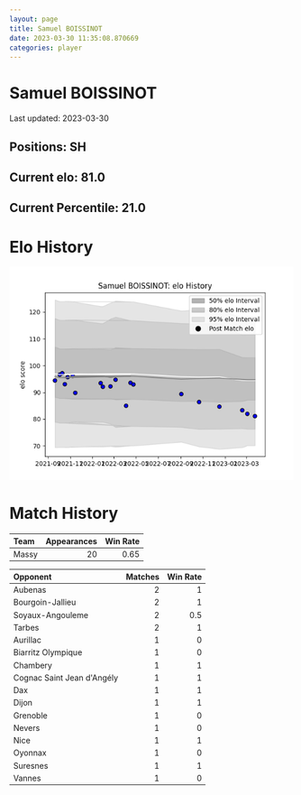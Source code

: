 ```yaml
---  
layout: page  
title: Samuel BOISSINOT  
date: 2023-03-30 11:35:08.870669  
categories: player  
---
```

# Samuel BOISSINOT


Last updated: 2023-03-30
## Positions: SH

## Current elo: 81.0

## Current Percentile: 21.0

# Elo History


![elo history](history_SamuelBOISSINOT.png)
# Match History


| Team   |   Appearances |   Win Rate |
|:-------|--------------:|-----------:|
| Massy  |            20 |       0.65 |

| Opponent                   |   Matches |   Win Rate |
|:---------------------------|----------:|-----------:|
| Aubenas                    |         2 |        1   |
| Bourgoin-Jallieu           |         2 |        1   |
| Soyaux-Angouleme           |         2 |        0.5 |
| Tarbes                     |         2 |        1   |
| Aurillac                   |         1 |        0   |
| Biarritz Olympique         |         1 |        0   |
| Chambery                   |         1 |        1   |
| Cognac Saint Jean d'Angély |         1 |        1   |
| Dax                        |         1 |        1   |
| Dijon                      |         1 |        1   |
| Grenoble                   |         1 |        0   |
| Nevers                     |         1 |        0   |
| Nice                       |         1 |        1   |
| Oyonnax                    |         1 |        0   |
| Suresnes                   |         1 |        1   |
| Vannes                     |         1 |        0   |